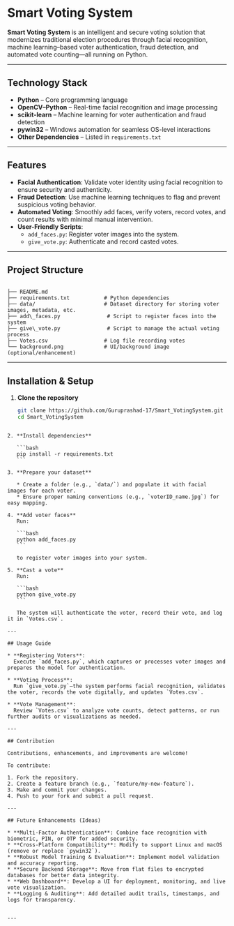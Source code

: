 # Smart Voting System

**Smart Voting System** is an intelligent and secure voting solution that modernizes traditional election procedures through facial recognition, machine learning–based voter authentication, fraud detection, and automated vote counting—all running on Python.

---

##  Technology Stack

- **Python** – Core programming language  
- **OpenCV–Python** – Real-time facial recognition and image processing  
- **scikit-learn** – Machine learning for voter authentication and fraud detection  
- **pywin32** – Windows automation for seamless OS-level interactions  
- **Other Dependencies** – Listed in `requirements.txt`  

---

##  Features

- **Facial Authentication**: Validate voter identity using facial recognition to ensure security and authenticity.
- **Fraud Detection**: Use machine learning techniques to flag and prevent suspicious voting behavior.
- **Automated Voting**: Smoothly add faces, verify voters, record votes, and count results with minimal manual intervention.
- **User-Friendly Scripts**:
  - `add_faces.py`: Register voter images into the system.
  - `give_vote.py`: Authenticate and record casted votes.

---

##  Project Structure

```

├── README.md
├── requirements.txt           # Python dependencies
├── data/                      # Dataset directory for storing voter images, metadata, etc.
├── add\_faces.py               # Script to register faces into the system
├── give\_vote.py               # Script to manage the actual voting process
├── Votes.csv                  # Log file recording votes
└── background.png             # UI/background image (optional/enhancement)

````

---

##  Installation & Setup

1. **Clone the repository**  
   ```bash
   git clone https://github.com/Guruprashad-17/Smart_VotingSystem.git
   cd Smart_VotingSystem
````

2. **Install dependencies**

   ```bash
   pip install -r requirements.txt
   ```

3. **Prepare your dataset**

   * Create a folder (e.g., `data/`) and populate it with facial images for each voter.
   * Ensure proper naming conventions (e.g., `voterID_name.jpg`) for easy mapping.

4. **Add voter faces**
   Run:

   ```bash
   python add_faces.py
   ```

   to register voter images into your system.

5. **Cast a vote**
   Run:

   ```bash
   python give_vote.py
   ```

   The system will authenticate the voter, record their vote, and log it in `Votes.csv`.

---

## Usage Guide

* **Registering Voters**:
  Execute `add_faces.py`, which captures or processes voter images and prepares the model for authentication.

* **Voting Process**:
  Run `give_vote.py`—the system performs facial recognition, validates the voter, records the vote digitally, and updates `Votes.csv`.

* **Vote Management**:
  Review `Votes.csv` to analyze vote counts, detect patterns, or run further audits or visualizations as needed.

---

## Contribution

Contributions, enhancements, and improvements are welcome!

To contribute:

1. Fork the repository.
2. Create a feature branch (e.g., `feature/my-new-feature`).
3. Make and commit your changes.
4. Push to your fork and submit a pull request.

---

## Future Enhancements (Ideas)

* **Multi-Factor Authentication**: Combine face recognition with biometric, PIN, or OTP for added security.
* **Cross-Platform Compatibility**: Modify to support Linux and macOS (remove or replace `pywin32`).
* **Robust Model Training & Evaluation**: Implement model validation and accuracy reporting.
* **Secure Backend Storage**: Move from flat files to encrypted databases for better data integrity.
* **Web Dashboard**: Develop a UI for deployment, monitoring, and live vote visualization.
* **Logging & Auditing**: Add detailed audit trails, timestamps, and logs for transparency.


---
